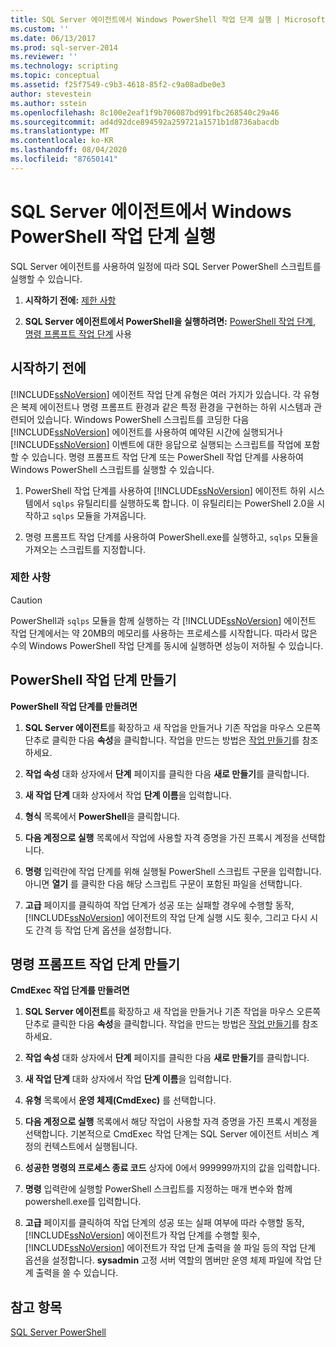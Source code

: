 ```yaml
---
title: SQL Server 에이전트에서 Windows PowerShell 작업 단계 실행 | Microsoft 문서
ms.custom: ''
ms.date: 06/13/2017
ms.prod: sql-server-2014
ms.reviewer: ''
ms.technology: scripting
ms.topic: conceptual
ms.assetid: f25f7549-c9b3-4618-85f2-c9a08adbe0e3
author: stevestein
ms.author: sstein
ms.openlocfilehash: 8c100e2eaf1f9b706087bd991fbc268540c29a46
ms.sourcegitcommit: ad4d92dce894592a259721a1571b1d8736abacdb
ms.translationtype: MT
ms.contentlocale: ko-KR
ms.lasthandoff: 08/04/2020
ms.locfileid: "87650141"
---
```

# <a name="run-windows-powershell-steps-in-sql-server-agent"></a>SQL Server 에이전트에서 Windows PowerShell 작업 단계 실행
  SQL Server 에이전트를 사용하여 일정에 따라 SQL Server PowerShell 스크립트를 실행할 수 있습니다.  
  
1.  **시작하기 전에:**  [제한 사항](#LimitationsRestrictions)  
  
2.  **SQL Server 에이전트에서 PowerShell을 실행하려면:**  [PowerShell 작업 단계](#PShellJob), [명령 프롬프트 작업 단계](#CmdExecJob) 사용  
  
## <a name="before-you-begin"></a>시작하기 전에  
 [!INCLUDE[ssNoVersion](../includes/ssnoversion-md.md)] 에이전트 작업 단계 유형은 여러 가지가 있습니다. 각 유형은 복제 에이전트나 명령 프롬프트 환경과 같은 특정 환경을 구현하는 하위 시스템과 관련되어 있습니다. Windows PowerShell 스크립트를 코딩한 다음 [!INCLUDE[ssNoVersion](../includes/ssnoversion-md.md)] 에이전트를 사용하여 예약된 시간에 실행되거나 [!INCLUDE[ssNoVersion](../includes/ssnoversion-md.md)] 이벤트에 대한 응답으로 실행되는 스크립트를 작업에 포함할 수 있습니다. 명령 프롬프트 작업 단계 또는 PowerShell 작업 단계를 사용하여 Windows PowerShell 스크립트를 실행할 수 있습니다.  
  
1.  PowerShell 작업 단계를 사용하여 [!INCLUDE[ssNoVersion](../includes/ssnoversion-md.md)] 에이전트 하위 시스템에서 `sqlps` 유틸리티를 실행하도록 합니다. 이 유틸리티는 PowerShell 2.0을 시작하고 `sqlps` 모듈을 가져옵니다.  
  
2.  명령 프롬프트 작업 단계를 사용하여 PowerShell.exe를 실행하고, `sqlps` 모듈을 가져오는 스크립트를 지정합니다.  
  
###  <a name="limitations-and-restrictions"></a><a name="LimitationsRestrictions"></a> 제한 사항  
  
> [!CAUTION]  
>  PowerShell과 `sqlps` 모듈을 함께 실행하는 각 [!INCLUDE[ssNoVersion](../includes/ssnoversion-md.md)] 에이전트 작업 단계에서는 약 20MB의 메모리를 사용하는 프로세스를 시작합니다. 따라서 많은 수의 Windows PowerShell 작업 단계를 동시에 실행하면 성능이 저하될 수 있습니다.  
  
##  <a name="create-a-powershell-job-step"></a><a name="PShellJob"></a>PowerShell 작업 단계 만들기  
 **PowerShell 작업 단계를 만들려면**  
  
1.  **SQL Server 에이전트**를 확장하고 새 작업을 만들거나 기존 작업을 마우스 오른쪽 단추로 클릭한 다음 **속성**을 클릭합니다. 작업을 만드는 방법은 [작업 만들기](../ssms/agent/create-jobs.md)를 참조하세요.  
  
2.  **작업 속성** 대화 상자에서 **단계** 페이지를 클릭한 다음 **새로 만들기**를 클릭합니다.  
  
3.  **새 작업 단계** 대화 상자에서 작업 **단계 이름**을 입력합니다.  
  
4.  **형식** 목록에서 **PowerShell**을 클릭합니다.  
  
5.  **다음 계정으로 실행** 목록에서 작업에 사용할 자격 증명을 가진 프록시 계정을 선택합니다.  
  
6.  **명령** 입력란에 작업 단계를 위해 실행될 PowerShell 스크립트 구문을 입력합니다. 아니면 **열기** 를 클릭한 다음 해당 스크립트 구문이 포함된 파일을 선택합니다.  
  
7.  **고급** 페이지를 클릭하여 작업 단계가 성공 또는 실패할 경우에 수행할 동작, [!INCLUDE[ssNoVersion](../includes/ssnoversion-md.md)] 에이전트의 작업 단계 실행 시도 횟수, 그리고 다시 시도 간격 등 작업 단계 옵션을 설정합니다.  
  
##  <a name="create-a-command-prompt-job-step"></a><a name="CmdExecJob"></a>명령 프롬프트 작업 단계 만들기  
 **CmdExec 작업 단계를 만들려면**  
  
1.  **SQL Server 에이전트**를 확장하고 새 작업을 만들거나 기존 작업을 마우스 오른쪽 단추로 클릭한 다음 **속성**을 클릭합니다. 작업을 만드는 방법은 [작업 만들기](../ssms/agent/create-jobs.md)를 참조하세요.  
  
2.  **작업 속성** 대화 상자에서 **단계** 페이지를 클릭한 다음 **새로 만들기**를 클릭합니다.  
  
3.  **새 작업 단계** 대화 상자에서 작업 **단계 이름**을 입력합니다.  
  
4.  **유형** 목록에서 **운영 체제(CmdExec)** 를 선택합니다.  
  
5.  **다음 계정으로 실행** 목록에서 해당 작업이 사용할 자격 증명을 가진 프록시 계정을 선택합니다. 기본적으로 CmdExec 작업 단계는 SQL Server 에이전트 서비스 계정의 컨텍스트에서 실행됩니다.  
  
6.  **성공한 명령의 프로세스 종료 코드** 상자에 0에서 999999까지의 값을 입력합니다.  
  
7.  **명령** 입력란에 실행할 PowerShell 스크립트를 지정하는 매개 변수와 함께 powershell.exe를 입력합니다.  
  
8.  **고급** 페이지를 클릭하여 작업 단계의 성공 또는 실패 여부에 따라 수행할 동작, [!INCLUDE[ssNoVersion](../includes/ssnoversion-md.md)] 에이전트가 작업 단계를 수행할 횟수, [!INCLUDE[ssNoVersion](../includes/ssnoversion-md.md)] 에이전트가 작업 단계 출력을 쓸 파일 등의 작업 단계 옵션을 설정합니다. **sysadmin** 고정 서버 역할의 멤버만 운영 체제 파일에 작업 단계 출력을 쓸 수 있습니다.  
  
## <a name="see-also"></a>참고 항목  
 [SQL Server PowerShell](sql-server-powershell.md)  
  
  

